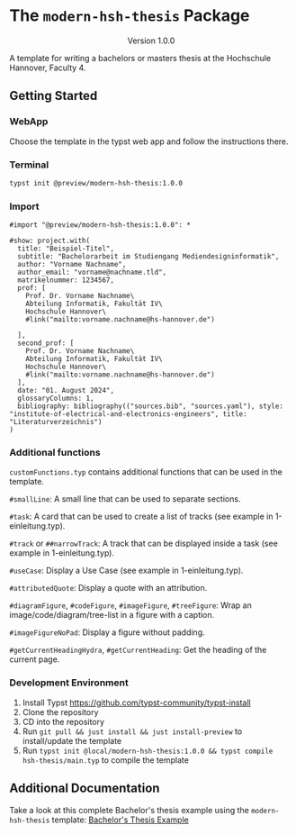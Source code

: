 # The `modern-hsh-thesis` Package
<div align="center">Version 1.0.0</div>

A template for writing a bachelors or masters thesis at the Hochschule Hannover, Faculty 4.

## Getting Started

### WebApp
Choose the template in the typst web app and follow the instructions there.

### Terminal
```bash
typst init @preview/modern-hsh-thesis:1.0.0
```

### Import
```typ
#import "@preview/modern-hsh-thesis:1.0.0": *

#show: project.with(
  title: "Beispiel-Titel",
  subtitle: "Bachelorarbeit im Studiengang Mediendesigninformatik",
  author: "Vorname Nachname",
  author_email: "vorname@nachname.tld",
  matrikelnummer: 1234567,
  prof: [
    Prof. Dr. Vorname Nachname\
    Abteilung Informatik, Fakultät IV\
    Hochschule Hannover\    
    #link("mailto:vorname.nachname@hs-hannover.de")
    
  ],
  second_prof: [
    Prof. Dr. Vorname Nachname\
    Abteilung Informatik, Fakultät IV\
    Hochschule Hannover\    
    #link("mailto:vorname.nachname@hs-hannover.de")
  ],
  date: "01. August 2024",
  glossaryColumns: 1,
  bibliography: bibliography(("sources.bib", "sources.yaml"), style: "institute-of-electrical-and-electronics-engineers", title: "Literaturverzeichnis")
)
```

### Additional functions
`customFunctions.typ` contains additional functions that can be used in the template.

`#smallLine`: A small line that can be used to separate sections.

`#task`: A card that can be used to create a list of tracks (see example in 1-einleitung.typ).

`#track` or `##narrowTrack`: A track that can be displayed inside a task (see example in 1-einleitung.typ).

`#useCase`: Display a Use Case (see example in 1-einleitung.typ).

`#attributedQuote`: Display a quote with an attribution.

`#diagramFigure`, `#codeFigure`, `#imageFigure`, `#treeFigure`: Wrap an image/code/diagram/tree-list in a figure with a caption.

`#imageFigureNoPad`: Display a figure without padding.

`#getCurrentHeadingHydra`, `#getCurrentHeading`: Get the heading of the current page.



### Development Environment

1. Install Typst https://github.com/typst-community/typst-install
2. Clone the repository
3. CD into the repository
4. Run `git pull && just install && just install-preview` to install/update the template
5. Run `typst init @local/modern-hsh-thesis:1.0.0 && typst compile hsh-thesis/main.typ` to compile the template


## Additional Documentation

Take a look at this complete Bachelor's thesis example using the `modern-hsh-thesis` template: [Bachelor's Thesis Example](https://github.com/MrToWy/Bachelorarbeit)
